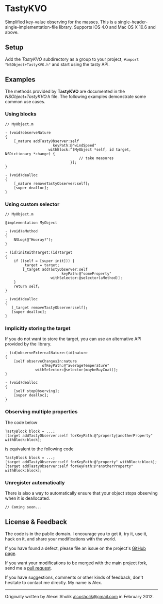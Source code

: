 TastyKVO
========

Simplified key-value observing for the masses. This is a
single-header-single-implementation-file library. Supports iOS 4.0 and Mac OS X
10.6 and above.


## Setup ##

Add the _TastyKVO_ subdirectory as a group to your project, `#import
"NSObject+TastyKVO.h"` and start using the tasty API.


## Examples ##

The methods provided by **TastyKVO** are documented in the
_NSObject+TastyKVO.h_ file. The following examples demonstrate some common use
cases.

### Using blocks ###

```objc
// MyObject.m

- (void)observeNature
{
    [_nature addTastyObserver:self
                      keyPath:@"windSpeed"
                    withBlock:^(MyObject *self, id target, NSDictionary *change) {
                                  // take measures
                              }];
}

- (void)dealloc
{
    [_nature removeTastyObserver:self];
    [super dealloc];
}
```

### Using custom selector ###

```objc
// MyObject.m

@implementation MyObject

- (void)aMethod
{
    NSLog(@"Hooray!");
}

- (id)initWithTarget:(id)target
{
    if ((self = [super init])) {
        _target = target;
        [_target addTastyObserver:self
                          keyPath:@"someProperty"
                     withSelector:@selector(aMethod)];
    }
    return self;
}

- (void)dealloc
{
   [_target removeTastyObserver:self];
   [super dealloc];
}
```

### Implicitly storing the target ###

If you do not want to store the target, you can use an alternative API provided
by the library.

```objc
- (id)observeExternalNature:(id)nature
{
    [self observeChangesIn:nature
                 ofKeyPath:@"averageTemperature"
              withSelector:@selector(maybeBuyCoat)];
}

- (void)dealloc
{
    [self stopObserving];
    [super dealloc];
}
```

### Observing multiple properties ###

The code below

```objc
TastyBlock block = ...;
[target addTastyObserver:self forKeyPath:@"property|anotherProperty" withBlock:block];
```

is equivalent to the following code

```objc
TastyBlock block = ...;
[target addTastyObserver:self forKeyPath:@"property" withBlock:block];
[target addTastyObserver:self forKeyPath:@"anotherProperty" withBlock:block];
```

### Unregister automatically ###

There is also a way to automatically ensure that your object stops observing
when it is deallocated.

```objc
// Coming soon...
```


## License & Feedback ##

The code is in the public domain. I encourage you to get it, try it, use it,
hack on it, and share your modifications with the world.

If you have found a defect, please file an issue on the project's [GitHub
page][1].

If you want your modifications to be merged with the main project fork, send me
a [pull request][2].

If you have suggestions, comments or other kinds of feedback, don't hesitate to
contact me directly. My name is Alex.

---

Originally written by Alexei Sholik <alcosholik@gmail.com> in February 2012.


  [1]: https://github.com/alco/TastyKVO
  [2]: https://github.com/alco/TastyKVO/pulls
